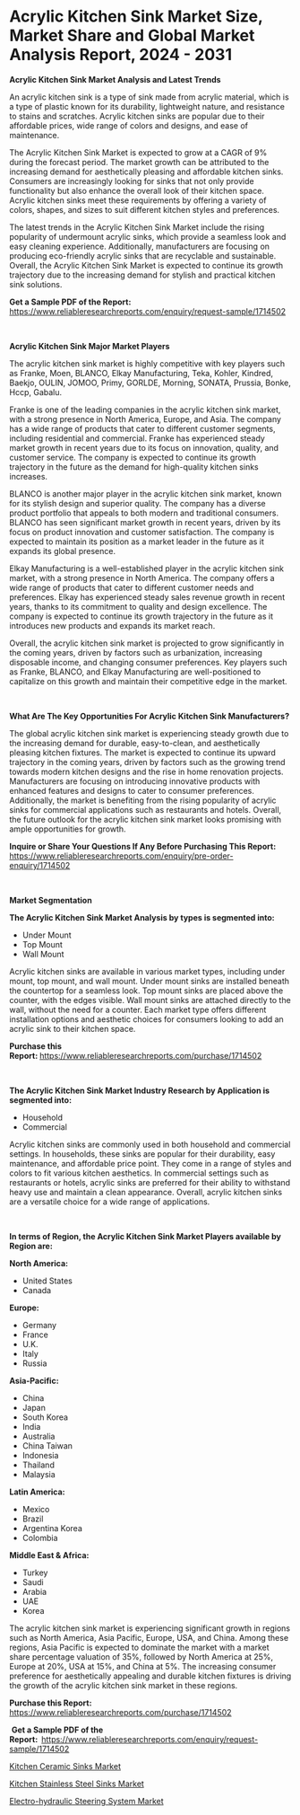 <p><h1>Acrylic Kitchen Sink Market Size, Market Share and Global Market Analysis Report, 2024 - 2031</h1></p><p><strong>Acrylic Kitchen Sink Market Analysis and Latest Trends</strong></p>
<p><p>An acrylic kitchen sink is a type of sink made from acrylic material, which is a type of plastic known for its durability, lightweight nature, and resistance to stains and scratches. Acrylic kitchen sinks are popular due to their affordable prices, wide range of colors and designs, and ease of maintenance.</p><p>The Acrylic Kitchen Sink Market is expected to grow at a CAGR of 9% during the forecast period. The market growth can be attributed to the increasing demand for aesthetically pleasing and affordable kitchen sinks. Consumers are increasingly looking for sinks that not only provide functionality but also enhance the overall look of their kitchen space. Acrylic kitchen sinks meet these requirements by offering a variety of colors, shapes, and sizes to suit different kitchen styles and preferences.</p><p>The latest trends in the Acrylic Kitchen Sink Market include the rising popularity of undermount acrylic sinks, which provide a seamless look and easy cleaning experience. Additionally, manufacturers are focusing on producing eco-friendly acrylic sinks that are recyclable and sustainable. Overall, the Acrylic Kitchen Sink Market is expected to continue its growth trajectory due to the increasing demand for stylish and practical kitchen sink solutions.</p></p>
<p><strong>Get a Sample PDF of the Report:&nbsp;</strong> <a href="https://www.reliableresearchreports.com/enquiry/request-sample/1714502">https://www.reliableresearchreports.com/enquiry/request-sample/1714502</a></p>
<p>&nbsp;</p>
<p><strong>Acrylic Kitchen Sink Major Market Players</strong></p>
<p><p>The acrylic kitchen sink market is highly competitive with key players such as Franke, Moen, BLANCO, Elkay Manufacturing, Teka, Kohler, Kindred, Baekjo, OULIN, JOMOO, Primy, GORLDE, Morning, SONATA, Prussia, Bonke, Hccp, Gabalu. </p><p>Franke is one of the leading companies in the acrylic kitchen sink market, with a strong presence in North America, Europe, and Asia. The company has a wide range of products that cater to different customer segments, including residential and commercial. Franke has experienced steady market growth in recent years due to its focus on innovation, quality, and customer service. The company is expected to continue its growth trajectory in the future as the demand for high-quality kitchen sinks increases.</p><p>BLANCO is another major player in the acrylic kitchen sink market, known for its stylish design and superior quality. The company has a diverse product portfolio that appeals to both modern and traditional consumers. BLANCO has seen significant market growth in recent years, driven by its focus on product innovation and customer satisfaction. The company is expected to maintain its position as a market leader in the future as it expands its global presence.</p><p>Elkay Manufacturing is a well-established player in the acrylic kitchen sink market, with a strong presence in North America. The company offers a wide range of products that cater to different customer needs and preferences. Elkay has experienced steady sales revenue growth in recent years, thanks to its commitment to quality and design excellence. The company is expected to continue its growth trajectory in the future as it introduces new products and expands its market reach.</p><p>Overall, the acrylic kitchen sink market is projected to grow significantly in the coming years, driven by factors such as urbanization, increasing disposable income, and changing consumer preferences. Key players such as Franke, BLANCO, and Elkay Manufacturing are well-positioned to capitalize on this growth and maintain their competitive edge in the market.</p></p>
<p>&nbsp;</p>
<p><strong>What Are The Key Opportunities For Acrylic Kitchen Sink Manufacturers?</strong></p>
<p><p>The global acrylic kitchen sink market is experiencing steady growth due to the increasing demand for durable, easy-to-clean, and aesthetically pleasing kitchen fixtures. The market is expected to continue its upward trajectory in the coming years, driven by factors such as the growing trend towards modern kitchen designs and the rise in home renovation projects. Manufacturers are focusing on introducing innovative products with enhanced features and designs to cater to consumer preferences. Additionally, the market is benefiting from the rising popularity of acrylic sinks for commercial applications such as restaurants and hotels. Overall, the future outlook for the acrylic kitchen sink market looks promising with ample opportunities for growth.</p></p>
<p><strong>Inquire or Share Your Questions If Any Before Purchasing This Report:</strong> <a href="https://www.reliableresearchreports.com/enquiry/pre-order-enquiry/1714502">https://www.reliableresearchreports.com/enquiry/pre-order-enquiry/1714502</a></p>
<p>&nbsp;</p>
<p><strong>Market Segmentation</strong></p>
<p><strong>The Acrylic Kitchen Sink Market Analysis by types is segmented into:</strong></p>
<p><ul><li>Under Mount</li><li>Top Mount</li><li>Wall Mount</li></ul></p>
<p><p>Acrylic kitchen sinks are available in various market types, including under mount, top mount, and wall mount. Under mount sinks are installed beneath the countertop for a seamless look. Top mount sinks are placed above the counter, with the edges visible. Wall mount sinks are attached directly to the wall, without the need for a counter. Each market type offers different installation options and aesthetic choices for consumers looking to add an acrylic sink to their kitchen space.</p></p>
<p><strong>Purchase this Report:&nbsp;</strong><a href="https://www.reliableresearchreports.com/purchase/1714502">https://www.reliableresearchreports.com/purchase/1714502</a></p>
<p>&nbsp;</p>
<p><strong>The Acrylic Kitchen Sink Market Industry Research by Application is segmented into:</strong></p>
<p><ul><li>Household</li><li>Commercial</li></ul></p>
<p><p>Acrylic kitchen sinks are commonly used in both household and commercial settings. In households, these sinks are popular for their durability, easy maintenance, and affordable price point. They come in a range of styles and colors to fit various kitchen aesthetics. In commercial settings such as restaurants or hotels, acrylic sinks are preferred for their ability to withstand heavy use and maintain a clean appearance. Overall, acrylic kitchen sinks are a versatile choice for a wide range of applications.</p></p>
<p>&nbsp;</p>
<p><strong>In terms of Region, the Acrylic Kitchen Sink Market Players available by Region are:</strong></p>
<p>
    <p> <strong> North America: </strong>
        <ul>
            <li>United States</li>
            <li>Canada</li>
        </ul>
        </p> 
    <p> <strong> Europe: </strong>
        <ul>
            <li>Germany</li>
            <li>France</li>
            <li>U.K.</li>
            <li>Italy</li>
            <li>Russia</li>
        </ul>
        </p> 
    <p> <strong> Asia-Pacific: </strong>
        <ul>
            <li>China</li>
            <li>Japan</li>
            <li>South Korea</li>
            <li>India</li>
            <li>Australia</li>
            <li>China Taiwan</li>
            <li>Indonesia</li>
            <li>Thailand</li>
            <li>Malaysia</li>
        </ul>
        </p> 
    <p> <strong> Latin America: </strong>
        <ul>
            <li>Mexico</li>
            <li>Brazil</li>
            <li>Argentina Korea</li>
            <li>Colombia</li>
        </ul>
        </p> 
    <p> <strong> Middle East & Africa: </strong>
        <ul>
            <li>Turkey</li>
            <li>Saudi</li>
            <li>Arabia</li>
            <li>UAE</li>
            <li>Korea</li>
        </ul>
    </p>
    </p>
<p><p>The acrylic kitchen sink market is experiencing significant growth in regions such as North America, Asia Pacific, Europe, USA, and China. Among these regions, Asia Pacific is expected to dominate the market with a market share percentage valuation of 35%, followed by North America at 25%, Europe at 20%, USA at 15%, and China at 5%. The increasing consumer preference for aesthetically appealing and durable kitchen fixtures is driving the growth of the acrylic kitchen sink market in these regions.</p></p>
<p><strong>Purchase this Report: </strong><a href="https://www.reliableresearchreports.com/purchase/1714502">https://www.reliableresearchreports.com/purchase/1714502</a></p>
<p>&nbsp;<strong>Get a Sample PDF of the Report:&nbsp;&nbsp;</strong><a href="https://www.reliableresearchreports.com/enquiry/request-sample/1714502">https://www.reliableresearchreports.com/enquiry/request-sample/1714502</a></p>
<p><strong></strong></p>
<p><p><a href="https://github.com/mancsybtousav/Market-Research-Report-List-1/blob/main/kitchen-ceramic-sinks-market.md">Kitchen Ceramic Sinks Market</a></p><p><a href="https://github.com/josesg55/Market-Research-Report-List-1/blob/main/kitchen-stainless-steel-sinks-market.md">Kitchen Stainless Steel Sinks Market</a></p><p><a href="https://issuu.com/reportprime-2/docs/electro-hydraulic-steering-system-market-size-2030">Electro-hydraulic Steering System Market</a></p></p>